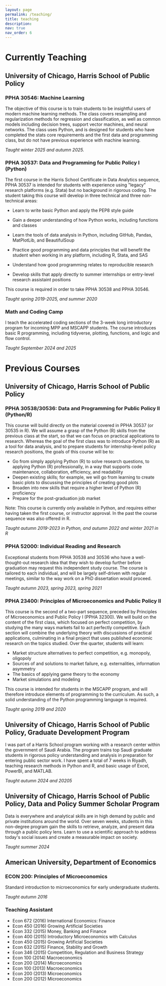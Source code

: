 ```yaml
---
layout: page
permalink: /teaching/
title: teaching
description: 
nav: true
nav_order: 6
---
```


# Currently Teaching

## University of Chicago, Harris School of Public Policy
### PPHA 30546: Machine Learning 
The objective of this course is to train students to be insightful users of modern machine learning methods. The class covers resampling and regularization methods for regression and classification, as well as common models including decision trees, support vector machines, and neural networks. The class uses Python, and is designed for students who have completed the stats core requirements and the first data and programming class, but do not have previous experience with machine learning.

_Taught winter 2025 and autumn 2025._

### PPHA 30537: Data and Programming for Public Policy I (Python)
The first course in the Harris School Certificate in Data Analytics sequence, PPHA 30537 is intended for students with experience using "legacy" research platforms (e.g. Stata) but no background in rigorous coding.  The student taking this course will develop in three technical and three non-technical areas:

  - Learn to write basic Python and apply the PEP8 style guide
  - Gain a deeper understanding of how Python works, including functions and classes
  - Learn the tools of data analysis in Python, including GitHub, Pandas, MatPlotLib, and BeautifulSoup
    
  - Practice good programming and data principles that will benefit the student when working in any platform, including R, Stata, and SAS
  - Understand how good programming relates to reproducible research
  - Develop skills that apply directly to summer internships or entry-level research assistaint positions
    
This course is required in order to take PPHA 30538 and PPHA 30546.

_Taught spring 2019-2025, and summer 2020_

### Math and Coding Camp
I teach the accelerated coding sections of the 3-week long introductory program for incoming MPP and MSCAPP students. The course introduces basic R programming, including tidyverse, plotting, functions, and logic and flow control.

_Taught September 2024 and 2025_

# Previous Courses
## University of Chicago, Harris School of Public Policy
### PPHA 30538/30536: Data and Programming for Public Policy II (Python/R)
This course will build directly on the material covered in PPHA 30537 (or 30535 in R).  We will assume a grasp of the Python (R) skills from the previous class at the start, so that we can focus on practical applications to research.  Whereas the goal of the first class was to introduce Python (R) as a tool for data analysis, and to prepare students for internship-level policy research positions, the goals of this course will be to:

  - Go from simply applying Python (R) to solve research questions, to applying Python (R) professionally, in a way that supports code maintenance, collaboration, efficiency, and readability
  - Deepen existing skills; for example, we will go from learning to create basic plots to discussing the principles of creating good plots
  - Broaden into new skills that require a higher level of Python (R) proficiency 
  - Prepare for the post-graduation job market
    
Note: This course is currently only available in Python, and requires either having taken the first course, or instructor approval.  In the past the course sequence was also offered in R.  

_Taught autumn 2019-2023 in Python, and autumn 2022 and winter 2021 in R_

### PPHA 52000: Individual Reading and Research
Exceptional students from PPHA 30538 and 30536 who have a well-thought-out research idea that they wish to develop further before graduation may request this independent study course.  The course is tailored to each individual, and will be largely self-driven with regular meetings, similar to the way work on a PhD dissertation would proceed. 

_Taught autumn 2023, spring 2023, spring 2021_

### PPHA 23400: Principles of Microeconomics and Public Policy II
This course is the second of a two-part sequence, preceded by Principles of Microeconomics and Public Policy I (PPHA 32300).  We will build on the content of the first class, which focused on perfect competition, by studying the many ways markets fail to act perfectly competitive.  Each section will combine the underlying theory with discussions of practical applications, culminating in a final project that uses published economic research on the topics studied.  Over the quarter, students will learn:

  - Market structure alternatives to perfect competition, e.g. monopoly, oligopoly
  - Sources of and solutions to market failure, e.g. externalities, information asymmetry
  - The basics of applying game theory to the economy
  - Market simulations and modeling
    
This course is intended for students in the MSCAPP program, and will therefore introduce elements of programming to the curriculum.  As such, a solid understanding of the Python programming language is required.

_Taught spring 2019 and 2020_

## University of Chicago, Harris School of Public Policy, Graduate Development Program
I was part of a Harris School program working with a research center within the government of Saudi Arabia.  The program trains top Saudi graduate students in rigorous policy understanding and analysis in preparation for entering public sector work.  I have spent a total of 7 weeks in Riyadh, teaching research methods in Python and R, and basic usage of Excel, PowerBI, and MATLAB.

_Taught autumn 2024 and 20205_

## University of Chicago, Harris School of Public Policy, Data and Policy Summer Scholar Program
Data is everywhere and analytical skills are in high demand by public and private institutions around the world.  Over seven weeks, students in this non-degree program gain the skills to retrieve, analyze, and present data through a public policy lens.  Learn to use a scientific approach to address today's social issues and create a measurable impact on society. 

_Taught summer 2024_

## American University, Department of Economics
### ECON 200: Principles of Microeconomics
Standard introduction to microeconomics for early undergraduate students.

_Taught autumn 2016_

### Teaching Assistant
  - Econ 672 (2016) International Economics: Finance
  - Econ 450 (2016) Growing Artificial Societies
  - Econ 332 (2015) Money, Banking and Finance
  - Econ 400 (2015) Introductory Microeconomics with Calculus
  - Econ 450 (2015) Growing Artificial Societies
  - Econ 632 (2015) Finance, Stability and Growth
  - Econ 346 (2015) Competition, Regulation and Business Strategy
  - Econ 100 (2014) Macroeconomics
  - Econ 200 (2014) Microeconomics
  - Econ 100 (2013) Macroeconomics
  - Econ 200 (2013) Microeconomics
  - Econ 200 (2012) Microeconomics
